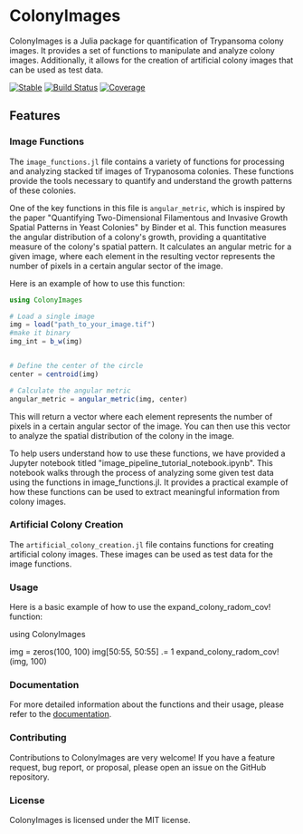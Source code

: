 # ColonyImages

ColonyImages is a Julia package for quantification of Trypansoma colony images. It provides a set of functions to manipulate and analyze colony images. Additionally, it allows for the creation of artificial colony images that can be used as test data.

[![Stable](https://img.shields.io/badge/docs-stable-blue.svg)](https://andreaskuhn-ak.github.io/ColonyImages.jl/)
[![Build Status](https://github.com/AndreasKuhn-ak/ColonyImages.jl/actions/workflows/CI.yml/badge.svg?branch=master)](https://github.com/AndreasKuhn-ak/ColonyImages.jl/actions/workflows/CI.yml?query=branch%3Amaster)
[![Coverage](https://codecov.io/gh/AndreasKuhn-ak/ColonyImages.jl/branch/master/graph/badge.svg)](https://codecov.io/gh/AndreasKuhn-ak/ColonyImages.jl)

## Features

### Image Functions

The `image_functions.jl` file contains a variety of functions for processing and analyzing stacked tif images of Trypanosoma colonies. These functions provide the tools necessary to quantify and understand the growth patterns of these colonies.

One of the key functions in this file is `angular_metric`, which is inspired by the paper "Quantifying Two-Dimensional Filamentous and Invasive Growth Spatial Patterns in Yeast Colonies" by Binder et al. This function measures the angular distribution of a colony's growth, providing a quantitative measure of the colony's spatial pattern. It calculates an angular metric for a given image, where each element in the resulting vector represents the number of pixels in a certain angular sector of the image.

Here is an example of how to use this function:

```julia
using ColonyImages

# Load a single image
img = load("path_to_your_image.tif")
#make it binary
img_int = b_w(img)


# Define the center of the circle
center = centroid(img)

# Calculate the angular metric
angular_metric = angular_metric(img, center)
```

This will return a vector where each element represents the number of pixels in a certain angular sector of the image. You can then use this vector to analyze the spatial distribution of the colony in the image.

To help users understand how to use these functions, we have provided a Jupyter notebook titled "image_pipeline_tutorial_notebook.ipynb". This notebook walks through the process of analyzing some given test data using the functions in image_functions.jl. It provides a practical example of how these functions can be used to extract meaningful information from colony images. 

### Artificial Colony Creation

The `artificial_colony_creation.jl` file contains functions for creating artificial colony images. These images can be used as test data for the image functions.

### Usage
Here is a basic example of how to use the expand_colony_radom_cov! function:

using ColonyImages

img = zeros(100, 100)
img[50:55, 50:55] .= 1
expand_colony_radom_cov!(img, 100)

### Documentation
For more detailed information about the functions and their usage, please refer to the [documentation](https://andreaskuhn-ak.github.io/ColonyImages.jl/).

### Contributing
Contributions to ColonyImages are very welcome! If you have a feature request, bug report, or proposal, please open an issue on the GitHub repository.

### License
ColonyImages is licensed under the MIT license.